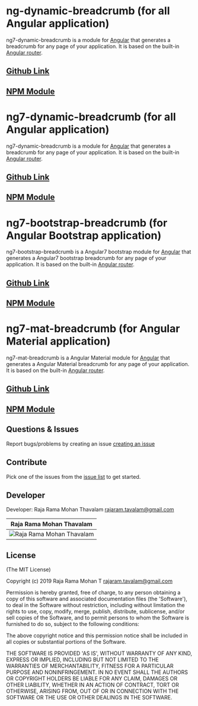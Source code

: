 # ng-dynamic-breadcrumb (for all Angular application)

ng7-dynamic-breadcrumb is a module for [Angular](https://angular.io/) that generates a breadcrumb for any page of your application. It is based on the built-in [Angular router](https://angular.io/docs/ts/latest/guide/router.html).

## [ Github Link ](https://github.com/rajaramtt/ng7-dynamic-breadcrumb/tree/master/projects/ng-dynamic-breadcrumb)
## [NPM Module  ](https://www.npmjs.com/package/ng-dynamic-breadcrumb)





# ng7-dynamic-breadcrumb (for all Angular application)

ng7-dynamic-breadcrumb is a module for [Angular](https://angular.io/) that generates a breadcrumb for any page of your application. It is based on the built-in [Angular router](https://angular.io/docs/ts/latest/guide/router.html).

## [ Github Link ](https://github.com/rajaramtt/ng7-dynamic-breadcrumb/tree/master/projects/ng7-dynamic-breadcrumb)
## [NPM Module  ](https://www.npmjs.com/package/ng7-dynamic-breadcrumb)


# ng7-bootstrap-breadcrumb (for Angular Bootstrap application)

ng7-bootstrap-breadcrumb is a Angular7 bootstrap module for [Angular](https://angular.io/) that generates a Angular7 bootstrap breadcrumb for any page of your application. It is based on the built-in [Angular router](https://angular.io/docs/ts/latest/guide/router.html).

## [ Github Link ](https://github.com/rajaramtt/ng7-dynamic-breadcrumb/tree/master/projects/ng7-bootstrap-breadcrumb)
## [NPM Module  ](https://www.npmjs.com/package/ng7-bootstrap-breadcrumb)


# ng7-mat-breadcrumb (for Angular Material application)

ng7-mat-breadcrumb is a Angular Material module for [Angular](https://angular.io/) that generates a Angular Material breadcrumb for any page of your application. It is based on the built-in [Angular router](https://angular.io/docs/ts/latest/guide/router.html).

## [Github Link](https://github.com/rajaramtt/ng7-dynamic-breadcrumb/tree/master/projects/ng7-mat-breadcrumb)
## [NPM Module ](https://www.npmjs.com/package/ng7-mat-breadcrumb)



## Questions & Issues

Report bugs/problems by creating an issue [creating an issue](https://github.com/rajaramtt/ng7-dynamic-breadcrumb/issues)


## Contribute

 Pick one of the issues from the  [issue list](https://github.com/rajaramtt/ng7-dynamic-breadcrumb/issues) to get started.

## Developer

Developer: Raja Rama Mohan Thavalam <rajaram.tavalam@gmail.com>  


| Raja Rama Mohan Thavalam | 
| ----------------- |
| ![Raja Rama Mohan Thavalam][rajaramtt] |

[rajaramtt]: https://avatars1.githubusercontent.com/u/17231665

## License


(The MIT License)

Copyright (c) 2019 Raja Rama Mohan T <rajaram.tavalam@gmail.com>

Permission is hereby granted, free of charge, to any person obtaining
a copy of this software and associated documentation files (the
'Software'), to deal in the Software without restriction, including
without limitation the rights to use, copy, modify, merge, publish,
distribute, sublicense, and/or sell copies of the Software, and to
permit persons to whom the Software is furnished to do so, subject to
the following conditions:

The above copyright notice and this permission notice shall be
included in all copies or substantial portions of the Software.

THE SOFTWARE IS PROVIDED 'AS IS', WITHOUT WARRANTY OF ANY KIND,
EXPRESS OR IMPLIED, INCLUDING BUT NOT LIMITED TO THE WARRANTIES OF
MERCHANTABILITY, FITNESS FOR A PARTICULAR PURPOSE AND NONINFRINGEMENT.
IN NO EVENT SHALL THE AUTHORS OR COPYRIGHT HOLDERS BE LIABLE FOR ANY
CLAIM, DAMAGES OR OTHER LIABILITY, WHETHER IN AN ACTION OF CONTRACT,
TORT OR OTHERWISE, ARISING FROM, OUT OF OR IN CONNECTION WITH THE
SOFTWARE OR THE USE OR OTHER DEALINGS IN THE SOFTWARE.
